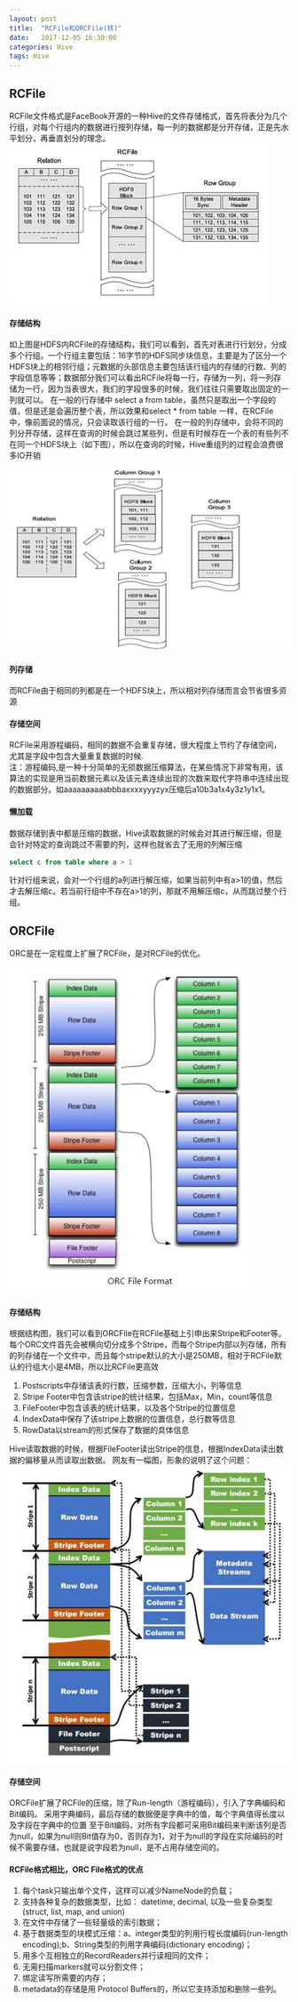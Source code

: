 ```yaml
---
layout: post
title:  "RCFile和ORCFile(转)"
date:   2017-12-05 16:30:00
categories: Hive
tags: Hive
---
```

## RCFile

RCFile文件格式是FaceBook开源的一种Hive的文件存储格式，首先将表分为几个行组，对每个行组内的数据进行按列存储，每一列的数据都是分开存储，正是先水平划分，再垂直划分的理念。
![shuffle](../assets/img/1.png)

#### 存储结构  
如上图是HDFS内RCFile的存储结构，我们可以看到，首先对表进行行划分，分成多个行组。一个行组主要包括：16字节的HDFS同步块信息，主要是为了区分一个HDFS块上的相邻行组；元数据的头部信息主要包括该行组内的存储的行数、列的字段信息等等；数据部分我们可以看出RCFile将每一行，存储为一列，将一列存储为一行，因为当表很大，我们的字段很多的时候，我们往往只需要取出固定的一列就可以。
在一般的行存储中 select a from table，虽然只是取出一个字段的值，但是还是会遍历整个表，所以效果和select * from table 一样，在RCFile中，像前面说的情况，只会读取该行组的一行。
在一般的列存储中，会将不同的列分开存储，这样在查询的时候会跳过某些列，但是有时候存在一个表的有些列不在同一个HDFS块上（如下图），所以在查询的时候，Hive重组列的过程会浪费很多IO开销

![shuffle](/assets/img/2.png)

#### 列存储
而RCFile由于相同的列都是在一个HDFS块上，所以相对列存储而言会节省很多资源

#### 存储空间
RCFile采用游程编码，相同的数据不会重复存储，很大程度上节约了存储空间，尤其是字段中包含大量重复数据的时候.   
注：游程编码,是一种十分简单的无损数据压缩算法，在某些情况下非常有用，该算法的实现是用当前数据元素以及该元素连续出现的次数来取代字符串中连续出现的数据部分。如aaaaaaaaaabbbaxxxxyyyzyx压缩后a10b3a1x4y3z1y1x1。

#### 懒加载
数据存储到表中都是压缩的数据，Hive读取数据的时候会对其进行解压缩，但是会针对特定的查询跳过不需要的列，这样也就省去了无用的列解压缩
``` sql
select c from table where a > 1
```
针对行组来说，会对一个行组的a列进行解压缩，如果当前列中有a>1的值，然后才去解压缩c。若当前行组中不存在a>1的列，那就不用解压缩c，从而跳过整个行组。

## ORCFile
ORC是在一定程度上扩展了RCFile，是对RCFile的优化。
![shuffle](/assets/img/3.png)

#### 存储结构
根据结构图，我们可以看到ORCFile在RCFile基础上引申出来Stripe和Footer等。每个ORC文件首先会被横向切分成多个Stripe，而每个Stripe内部以列存储，所有的列存储在一个文件中，而且每个stripe默认的大小是250MB，相对于RCFile默认的行组大小是4MB，所以比RCFile更高效
1. Postscripts中存储该表的行数，压缩参数，压缩大小，列等信息
2. Stripe Footer中包含该stripe的统计结果，包括Max，Min，count等信息
3. FileFooter中包含该表的统计结果，以及各个Stripe的位置信息
4. IndexData中保存了该stripe上数据的位置信息，总行数等信息
5. RowData以stream的形式保存了数据的具体信息

Hive读取数据的时候，根据FileFooter读出Stripe的信息，根据IndexData读出数据的偏移量从而读取出数据。
网友有一幅图，形象的说明了这个问题：
![shuffle](/assets/img/4.png)

#### 存储空间
ORCFile扩展了RCFile的压缩，除了Run-length（游程编码），引入了字典编码和Bit编码。
采用字典编码，最后存储的数据便是字典中的值，每个字典值得长度以及字段在字典中的位置
至于Bit编码，对所有字段都可采用Bit编码来判断该列是否为null，如果为null则Bit值存为0，否则存为1，对于为null的字段在实际编码的时候不需要存储，也就是说字段若为null，是不占用存储空间的。

#### RCFile格式相比，ORC File格式的优点
1. 每个task只输出单个文件，这样可以减少NameNode的负载；
2. 支持各种复杂的数据类型，比如： datetime, decimal, 以及一些复杂类型(struct, list, map, and union)
3. 在文件中存储了一些轻量级的索引数据；
4. 基于数据类型的块模式压缩：a、integer类型的列用行程长度编码(run-length encoding);b、String类型的列用字典编码(dictionary encoding)；
5. 用多个互相独立的RecordReaders并行读相同的文件；
6. 无需扫描markers就可以分割文件；
7. 绑定读写所需要的内存；
8. metadata的存储是用 Protocol Buffers的，所以它支持添加和删除一些列。
